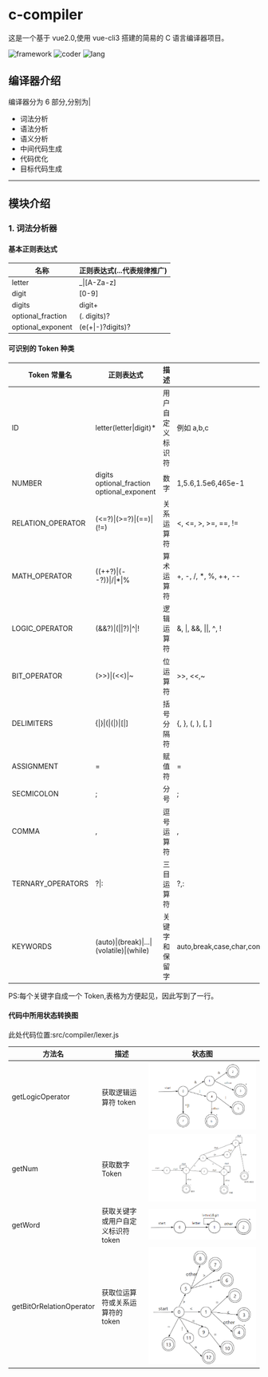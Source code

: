 # c-compiler

这是一个基于 vue2.0,使用 vue-cli3 搭建的简易的 C 语言编译器项目。

![framework](https://img.shields.io/static/v1.svg?label=framework&message=vue2.0&color=green)
![coder](https://img.shields.io/static/v1.svg?label=coder&message=zzk&color=blue)
![lang](https://img.shields.io/static/v1.svg?label=lang&message=javascript&color=lightgreen)

## 编译器介绍

编译器分为 6 部分,分别为|

- 词法分析
- 语法分析
- 语义分析
- 中间代码生成
- 代码优化
- 目标代码生成

---

## 模块介绍

### 1. 词法分析器

#### 基本正则表达式

| 名称              | 正则表达式(...代表规律推广) |
| ----------------- | --------------------------- |
| letter            | \_\|[A-Za-z]                |
| digit             | [0-9]                       |
| digits            | digit+                      |
| optional_fraction | (. digits)?                 |
| optional_exponent | (e(+\|-)?digits)?           |

#### 可识别的 Token 种类

| Token 常量名      | 正则表达式                                 | 描述             | 词素                                                                                                                                                                                                  |
| ----------------- | ------------------------------------------ | ---------------- | ----------------------------------------------------------------------------------------------------------------------------------------------------------------------------------------------------- |
| ID                | letter(letter\|digit)\*                    | 用户自定义标识符 | 例如 a,b,c                                                                                                                                                                                            |
| NUMBER            | digits optional_fraction optional_exponent | 数字             | 1,5.6,1.5e6,465e-1                                                                                                                                                                                    |
| RELATION_OPERATOR | (<=?)\|(>=?)\|(==)\|(!=)                   | 关系运算符       | \<, <=, >, >=, ==, !=                                                                                                                                                                                 |
| MATH_OPERATOR     | ((++?)\|(--?))\|/\|\*\|%                   | 算术运算符       | +, -, /, \*, %, ++, --                                                                                                                                                                                |
| LOGIC_OPERATOR    | (&&?)\|(\|\|?)\|^\|!                       | 逻辑运算符       | &, \|, &&, \|\|, ^, !                                                                                                                                                                                 |
| BIT_OPERATOR      | (>>)\|(<<)\|~                              | 位运算符         | >>, <<,~                                                                                                                                                                                              |
| DELIMITERS        | {\|}\|(\|(\|)\|[\|]                        | 括号分隔符       | {, }, (, ), [, ]                                                                                                                                                                                      |
| ASSIGNMENT        | =                                          | 赋值符           | \=                                                                                                                                                                                                    |
| SECMICOLON        | ;                                          | 分号             | ;                                                                                                                                                                                                     |
| COMMA             | ,                                          | 逗号运算符       | ,                                                                                                                                                                                                     |
| TERNARY_OPERATORS | ?\|:                                       | 三目运算符       | ?,:                                                                                                                                                                                                   |
| KEYWORDS          | (auto)\|(break)\|...\|(volatile)\|(while)  | 关键字和保留字   | auto,break,case,char,const,continue,default,do,double,else,enum,extern,float,for,goto,if,int,long,register,return,short,signed,sizeof,static,struct,switch,typedef,union,unsigned,void,volatile,while |

PS:每个关键字自成一个 Token,表格为方便起见，因此写到了一行。

#### 代码中所用状态转换图

此处代码位置:src/compiler/lexer.js

| 方法名                   | 描述                               | 状态图                                                      |
| ------------------------ | ---------------------------------- | ----------------------------------------------------------- |
| getLogicOperator         | 获取逻辑运算符 token               | ![获取逻辑运算符token](public/img/logic.png)                |
| getNum                   | 获取数字 Token                     | ![获取数字Token](public/img/number.png)                     |
| getWord                  | 获取关键字或用户自定义标识符 token | ![获取数字Token](public/img/word.png)                       |
| getBitOrRelationOperator | 获取位运算符或关系运算符的 token   | ![获取位运算符或关系运算符的token](public/img/relation.png) |
